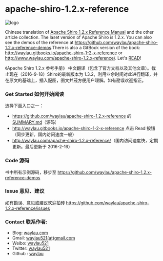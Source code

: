 apache-shiro-1.2.x-reference
============================

![logo](http://i1288.photobucket.com/albums/b484/waylau/waylau%20blog/apache-shiro-logo_zpsbce4a426.png)

Chinese translation of  [Apache Shiro 1.2.x Reference Manual](http://shiro.apache.org/reference) and the other article collection. 
The laset version of Apache Shiro is 1.2.x. You can also see the demos of the reference at <https://github.com/waylau/apache-shiro-1.2.x-reference-demos>.There is also a GitBook version of the book: <http://waylau.gitbooks.io/apache-shiro-1-2-x-reference> or <http://www.waylau.com/apache-shiro-1.2.x-reference/>.
Let's [READ](SUMMARY.md)!

《Apache Shiro 1.2.x 参考手册》 中文翻译（包含了官方文档以及其他文章）。截止现在（2016-9-18）Shiro的最新版本为 1.3.2，利用业余时间对此进行翻译，并在原文的基础上，插入配图，图文并茂方便用户理解。如有勘误欢迎指正。

### Get Started 如何开始阅读

选择下面入口之一：

* <https://github.com/waylau/apache-shiro-1.2.x-reference> 的 [SUMMARY.md](SUMMARY.md)（源码）
* <http://waylau.gitbooks.io/apache-shiro-1-2-x-reference> 点击 Read 按钮（同步更新，国内访问速度一般）
* <http://waylau.com/apache-shiro-1.2.x-reference/>（国内访问速度快，定期更新。最后更新于 2016-2-16）

### Code 源码

书中所有示例源码，移步至 <https://github.com/waylau/apache-shiro-1.2.x-reference-demos>

### Issue 意见、建议

如有勘误、意见或建议欢迎拍砖 <https://github.com/waylau/apache-shiro-1.2.x-reference/issues>

### Contact 联系作者:

* Blog: [waylau.com](http://waylau.com)
* Gmail: [waylau521(at)gmail.com](mailto:waylau521@gmail.com)
* Weibo: [waylau521](http://weibo.com/waylau521)
* Twitter: [waylau521](https://twitter.com/waylau521)
* Github : [waylau](https://github.com/waylau)
